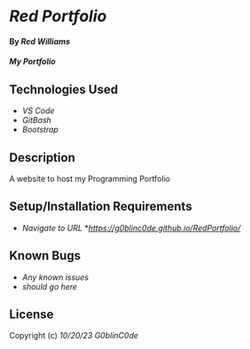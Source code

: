 # _Red Portfolio_

#### By _**Red Williams**_

#### _My Portfolio_

## Technologies Used

* _VS Code_
* _GitBash_
* _Bootstrap_

## Description

A website to host my Programming Portfolio

## Setup/Installation Requirements

* _Navigate to URL_
*_https://g0blinc0de.github.io/RedPortfolio/_



## Known Bugs

* _Any known issues_
* _should go here_

## License



Copyright (c) _10/20/23_ _G0blinC0de_